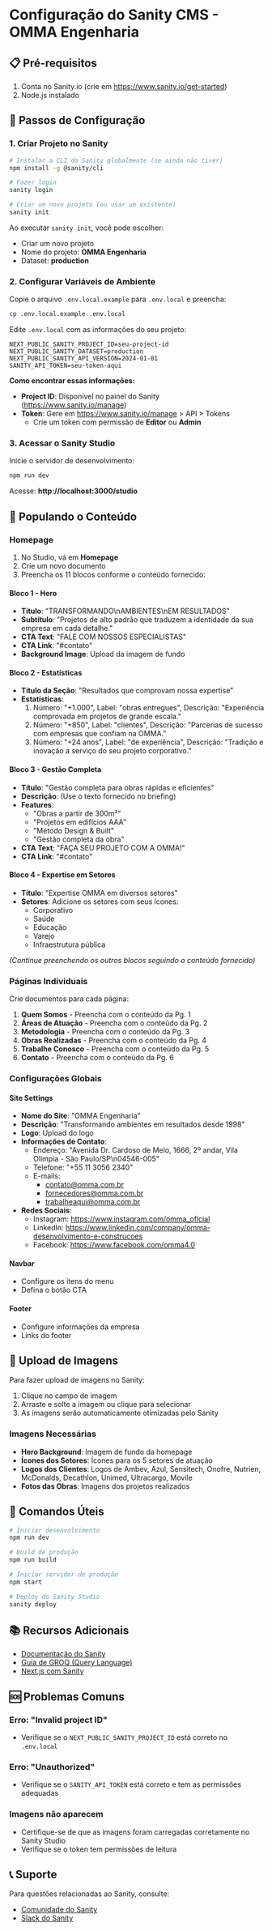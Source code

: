 # Configuração do Sanity CMS - OMMA Engenharia

## 📋 Pré-requisitos

1. Conta no Sanity.io (crie em https://www.sanity.io/get-started)
2. Node.js instalado

## 🚀 Passos de Configuração

### 1. Criar Projeto no Sanity

```bash
# Instalar a CLI do Sanity globalmente (se ainda não tiver)
npm install -g @sanity/cli

# Fazer login
sanity login

# Criar um novo projeto (ou usar um existente)
sanity init
```

Ao executar `sanity init`, você pode escolher:
- Criar um novo projeto
- Nome do projeto: **OMMA Engenharia**
- Dataset: **production**

### 2. Configurar Variáveis de Ambiente

Copie o arquivo `.env.local.example` para `.env.local` e preencha:

```bash
cp .env.local.example .env.local
```

Edite `.env.local` com as informações do seu projeto:

```env
NEXT_PUBLIC_SANITY_PROJECT_ID=seu-project-id
NEXT_PUBLIC_SANITY_DATASET=production
NEXT_PUBLIC_SANITY_API_VERSION=2024-01-01
SANITY_API_TOKEN=seu-token-aqui
```

**Como encontrar essas informações:**
- **Project ID**: Disponível no painel do Sanity (https://www.sanity.io/manage)
- **Token**: Gere em https://www.sanity.io/manage > API > Tokens
  - Crie um token com permissão de **Editor** ou **Admin**

### 3. Acessar o Sanity Studio

Inicie o servidor de desenvolvimento:

```bash
npm run dev
```

Acesse: **http://localhost:3000/studio**

## 📝 Populando o Conteúdo

### Homepage

1. No Studio, vá em **Homepage**
2. Crie um novo documento
3. Preencha os 11 blocos conforme o conteúdo fornecido:

#### Bloco 1 - Hero
- **Título**: "TRANSFORMANDO\nAMBIENTES\nEM RESULTADOS"
- **Subtítulo**: "Projetos de alto padrão que traduzem a identidade da sua empresa em cada detalhe."
- **CTA Text**: "FALE COM NOSSOS ESPECIALISTAS"
- **CTA Link**: "#contato"
- **Background Image**: Upload da imagem de fundo

#### Bloco 2 - Estatísticas
- **Título da Seção**: "Resultados que comprovam nossa expertise"
- **Estatísticas**:
  1. Número: "+1.000", Label: "obras entregues", Descrição: "Experiência comprovada em projetos de grande escala."
  2. Número: "+850", Label: "clientes", Descrição: "Parcerias de sucesso com empresas que confiam na OMMA."
  3. Número: "+24 anos", Label: "de experiência", Descrição: "Tradição e inovação a serviço do seu projeto corporativo."

#### Bloco 3 - Gestão Completa
- **Título**: "Gestão completa para obras rápidas e eficientes"
- **Descrição**: (Use o texto fornecido no briefing)
- **Features**:
  - "Obras a partir de 300m²"
  - "Projetos em edifícios AAA"
  - "Método Design & Built"
  - "Gestão completa da obra"
- **CTA Text**: "FAÇA SEU PROJETO COM A OMMA!"
- **CTA Link**: "#contato"

#### Bloco 4 - Expertise em Setores
- **Título**: "Expertise OMMA em diversos setores"
- **Setores**: Adicione os setores com seus ícones:
  - Corporativo
  - Saúde
  - Educação
  - Varejo
  - Infraestrutura pública

_(Continue preenchendo os outros blocos seguindo o conteúdo fornecido)_

### Páginas Individuais

Crie documentos para cada página:

1. **Quem Somos** - Preencha com o conteúdo da Pg. 1
2. **Áreas de Atuação** - Preencha com o conteúdo da Pg. 2
3. **Metodologia** - Preencha com o conteúdo da Pg. 3
4. **Obras Realizadas** - Preencha com o conteúdo da Pg. 4
5. **Trabalhe Conosco** - Preencha com o conteúdo da Pg. 5
6. **Contato** - Preencha com o conteúdo da Pg. 6

### Configurações Globais

#### Site Settings
- **Nome do Site**: "OMMA Engenharia"
- **Descrição**: "Transformando ambientes em resultados desde 1998"
- **Logo**: Upload do logo
- **Informações de Contato**:
  - Endereço: "Avenida Dr. Cardoso de Melo, 1666, 2º andar, Vila Olímpia - São Paulo/SP\n04546-005"
  - Telefone: "+55 11 3056 2340"
  - E-mails:
    - contato@omma.com.br
    - fornecedores@omma.com.br
    - trabalheaqui@omma.com.br
- **Redes Sociais**:
  - Instagram: https://www.instagram.com/omma_oficial
  - LinkedIn: https://www.linkedin.com/company/omma-desenvolvimento-e-construcoes
  - Facebook: https://www.facebook.com/omma4.0

#### Navbar
- Configure os itens do menu
- Defina o botão CTA

#### Footer
- Configure informações da empresa
- Links do footer

## 🎨 Upload de Imagens

Para fazer upload de imagens no Sanity:

1. Clique no campo de imagem
2. Arraste e solte a imagem ou clique para selecionar
3. As imagens serão automaticamente otimizadas pelo Sanity

### Imagens Necessárias

- **Hero Background**: Imagem de fundo da homepage
- **Ícones dos Setores**: Ícones para os 5 setores de atuação
- **Logos dos Clientes**: Logos de Ambev, Azul, Sensitech, Onofre, Nutrien, McDonalds, Decathlon, Unimed, Ultracargo, Movile
- **Fotos das Obras**: Imagens dos projetos realizados

## 🔧 Comandos Úteis

```bash
# Iniciar desenvolvimento
npm run dev

# Build de produção
npm run build

# Iniciar servidor de produção
npm start

# Deploy do Sanity Studio
sanity deploy
```

## 📚 Recursos Adicionais

- [Documentação do Sanity](https://www.sanity.io/docs)
- [Guia de GROQ (Query Language)](https://www.sanity.io/docs/groq)
- [Next.js com Sanity](https://www.sanity.io/plugins/next-sanity)

## 🆘 Problemas Comuns

### Erro: "Invalid project ID"
- Verifique se o `NEXT_PUBLIC_SANITY_PROJECT_ID` está correto no `.env.local`

### Erro: "Unauthorized"
- Verifique se o `SANITY_API_TOKEN` está correto e tem as permissões adequadas

### Imagens não aparecem
- Certifique-se de que as imagens foram carregadas corretamente no Sanity Studio
- Verifique se o token tem permissões de leitura

## 📞 Suporte

Para questões relacionadas ao Sanity, consulte:
- [Comunidade do Sanity](https://www.sanity.io/community)
- [Slack do Sanity](https://slack.sanity.io/)
